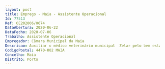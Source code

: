```yaml
--- 
layout: post
title: Emprego - Maia - Assistente Operacional
Id: 77513
Ref: OE202006/0674
DataAbertura: 2020-06-22
DataFecho: 2020-07-06
Trabalho: Assistente Operacional
Empregador: Câmara Municipal da Maia
Descricao: Auxiliar o médico veterinário municipal  Zelar pelo bem estar e proteção animal, procedendo à observação diária de todos os animais alojados no Centro de Recolha Oficial de Animais de Companhia da Maia, informando o Médico Veterinário Municipal sempre que haja indícios de alterações de comportamento e ou fisiológicas, assegurando o enriquecimento ambiental, cooperando nos tratamentos, ações de profilaxia médica sanitária dos animais alojados, entre outros procedimentos necessários  Proceder à captura e ou recolha de animais vivos, mortos ou acidentados  Assegurar o correto funcionamento, limpeza e desinfeção das instalações do CROACM e equipamentos adjacentes, nomeadamente as áreas de acesso ao público  Assegurar a alimentação e o averbamento, assim como, o exercício diário dos animais  Auxiliar na sociabilização dos animais  Participar ativamente na promoção da adoção  Participar em ações de sensibilização e ou adoção de animais  Realizar o transporte e ou receção, mediante o recebimento das respetivas taxas, de cadáveres de animais de companhia, entregues por munícipes  Participar nas ações de controlo da população canina e felina no município  Realizar a limpeza dos espaços edificados  Zelar pelo cumprimento dos adequados padrões de higiene, no que respeita à respetiva higiene e desinfeção pessoal, e também à higiene e desinfeção do veículo afeto ao serviço e de todo o material utilizado no desempenho das respetivas funções  Executar outras atribuições ou tarefas que lhe sejam superiormente incumbidas, em observância à sua área de atividade.
CodigoPostal: 4470-002 MAIA
Concelho: Maia
Distrito: Porto
--- 
```

